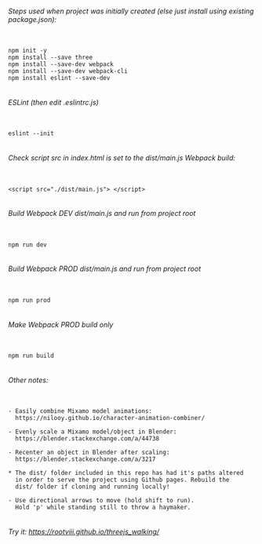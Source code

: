 ###### Steps used when project was initially created (else just install using existing package.json):
<pre>
    <code>
npm init -y
npm install --save three
npm install --save-dev webpack
npm install --save-dev webpack-cli
npm install eslint --save-dev
    </code>
</pre>

###### ESLint (then edit .eslintrc.js)
<pre>
    <code>
eslint --init
    </code>
</pre>

###### Check script src in index.html is set to the dist/main.js Webpack build:
<pre>
    <code>
&ltscript src="./dist/main.js"&gt; &lt;/script&gt;
    </code>
</pre>

###### Build Webpack DEV dist/main.js and run from project root
<pre>
    <code>
npm run dev
    </code>
</pre>

###### Build Webpack PROD dist/main.js and run from project root
<pre>
    <code>
npm run prod
    </code>
</pre>

###### Make Webpack PROD build only
<pre>
    <code>
npm run build
    </code>
</pre>

###### Other notes:

<pre>
    <code>
- Easily combine Mixamo model animations:
  https://nilooy.github.io/character-animation-combiner/

- Evenly scale a Mixamo model/object in Blender:
  https://blender.stackexchange.com/a/44738

- Recenter an object in Blender after scaling:
  https://blender.stackexchange.com/a/3217

* The dist/ folder included in this repo has had it's paths altered
  in order to serve the project using Github pages. Rebuild the 
  dist/ folder if cloning and running locally!

- Use directional arrows to move (hold shift to run).
  Hold 'p' while standing still to throw a haymaker.
    </code>
</pre>

###### Try it: https://rootviii.github.io/threejs_walking/

